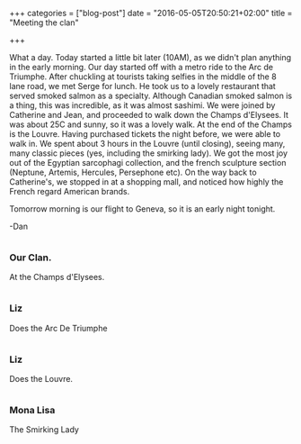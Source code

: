 +++
categories = ["blog-post"]
date = "2016-05-05T20:50:21+02:00"
title = "Meeting the clan"

+++

What a day. Today started a little bit later (10AM), as we didn't plan anything in the early morning. Our day started off with a metro ride to the Arc de Triumphe. After chuckling at tourists taking selfies in the middle of the 8 lane road, we met Serge for lunch. He took us to a lovely restaurant that served smoked salmon as a specialty. Although Canadian smoked salmon is a thing, this was incredible, as it was almost sashimi. We were joined by Catherine and Jean, and proceeded to walk down the Champs d'Elysees. It was about 25C and sunny, so it was a lovely walk. At the end of the Champs is the Louvre. Having purchased tickets the night before, we were able to walk in. We spent about 3 hours in the Louvre (until closing), seeing many, many classic pieces (yes, including the smirking lady). We got the most joy out of the Egyptian sarcophagi collection, and the french sculpture section (Neptune, Artemis, Hercules, Persephone etc). On the way back to Catherine's, we stopped in at a shopping mall, and noticed how highly the French regard American brands.

Tomorrow morning is our flight to Geneva, so it is an early night tonight.

-Dan

<div class="row">
  <div class="6u 12u$(xsmall) work-item">
    <a href="http://images.danieltomcej.rocks/clan.jpg" class="image fit thumb" style="outline: 0px;"><img src="http://images.danieltomcej.rocks/thumbs/clan_thumb.jpg" alt="" title=""></a>
      <h3>Our Clan.</h3>
  		<p>At the Champs d'Elysees.</p>
  </div>
  <div class="6u 12u$(xsmall) work-item">
    <a href="http://images.danieltomcej.rocks/arc_de_triumphe.jpg" class="image fit thumb" style="outline: 0px;"><img src="http://images.danieltomcej.rocks/thumbs/arc_de_triumphe_thumb.jpg" alt="" title=""></a>
      <h3>Liz</h3>
      <p>Does the Arc De Triumphe</p>
  </div>
  <div class="6u 12u$(xsmall) work-item">
    <a href="http://images.danieltomcej.rocks/louvre.jpg" class="image fit thumb" style="outline: 0px;"><img src="http://images.danieltomcej.rocks/thumbs/louvre_thumb.jpg" alt="" title=""></a>
      <h3>Liz</h3>
      <p>Does the Louvre.</p>
  </div>
  <div class="6u 12u$(xsmall) work-item">
    <a href="http://images.danieltomcej.rocks/mona_lisa.jpg" class="image fit thumb" style="outline: 0px;"><img src="http://images.danieltomcej.rocks/thumbs/mona_lisa_thumb.jpg" alt="" title=""></a>
      <h3>Mona Lisa</h3>
      <p>The Smirking Lady</p>
  </div>
</div>

